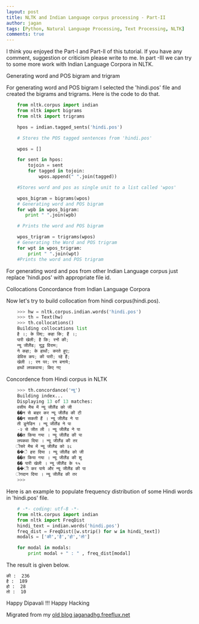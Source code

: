 ```yaml
---
layout: post
title: NLTK and Indian Language corpus processing - Part-II
author: jagan
tags: [Python, Natural Language Processing, Text Processing, NLTK]
comments: true
---
```

I think you enjoyed the Part-I and Part-II of this tutorial. If you have any comment, suggestion or criticism please write to me. In part -III we can try to some more work with Indian Language Corpora in NLTK.

Generating word and POS bigram and trigram 

For generating word and POS bigram I selected the 'hindi.pos' file and created the bigrams and trigrams.
Here is the code to do that.

```python
    from nltk.corpus import indian
    from nltk import bigrams
    from nltk import trigrams

    hpos = indian.tagged_sents('hindi.pos')

    # Stores the POS tagged sentences from 'hindi.pos'

    wpos = []

    for sent in hpos:
        tojoin = sent
        for tagged in tojoin:
            wpos.append(" ".join(tagged))

    #Stores word and pos as single unit to a list called 'wpos'

    wpos_bigram = bigrams(wpos)
    # Generating word and POS bigram
    for wpb in wpos_bigram:
       print " ".join(wpb)

    # Prints the word and POS bigram

    wpos_trigram = trigrams(wpos)
    # Generating the Word and POS trigram
    for wpt in wpos_trigram:
        print " ".join(wpt)
    #Prints the word and POS trigram

```

        

For generating word and pos from other Indian Language corpus just replace 'hindi.pos' with appropriate file id.

Collocations Concordance from Indian Language Corpora

Now let's try to build collocation from hindi corpus(hindi.pos).

```python
    >>> hw = nltk.corpus.indian.words('hindi.pos')
    >>> th = Text(hw)
    >>> th.collocations()
    Building collocations list
    है ।; के लिए; कहा कि; हैं ।;
    पारी खेली; है कि; रनों की;
    न्यू जीलैंड; युद्ध विराम;
    ने कहा; के हाथों; करते हुए;
    डेविस कप; की पारी; रहे हैं;
    खेली ।; रन पर; रन बनाये;
    हाथों लपकवाया; किए गए
```

Concordence from Hindi corpus in NLTK

```python
    >>> th.concordance('न्यू')
    Building index...
    Displaying 13 of 13 matches:
    वसीय मैच में न्यू जीलैंड को जी
    ��न से बाहर कर न्यू जीलैंड की टी
    ��न सकती हैं । न्यू जीलैंड ने पा
    ती डुनेडिन । न्यू जीलैंड ने पा
    -२ से जीत ली । न्यू जीलैंड ने पा
    ��त किया गया । न्यू जीलैंड की पा
    लपकवा दिया । न्यू जीलैंड की तर
    ीसरे मैच में न्यू जीलैंड को २८
    ��े हरा दिया । न्यू जीलैंड को जी
    ��त किया गया । न्यू जीलैंड की शु
    �� पारी खेली । न्यू जीलैंड के १५
    ��ी कर पाये और न्यू जीलैंड की पा
    ोगदान दिया । न्यू जीलैंड की तर
    >>> 
```

Here is an example to populate frequency distribution of some Hindi words in 'hindi.pos' file.

```python
    # -*- coding: utf-8 -*-
    from nltk.corpus import indian
    from nltk import FreqDist
    hindi_text = indian.words('hindi.pos')
    freq_dist = FreqDist([w.strip() for w in hindi_text])
    modals = ['की','है','हो','तो']

    for modal in modals:
        print modal + " : " , freq_dist[modal]

```

The result is given below.

    की :  236
    है :  189
    हो :  28
    तो :  10


Happy Dipavali !!!
Happy Hacking 





Migrated from my [old blog jaganadhg.freeflux.net](https://web.archive.org/web/20160323193721/http://jaganadhg.freeflux.net/blog)
